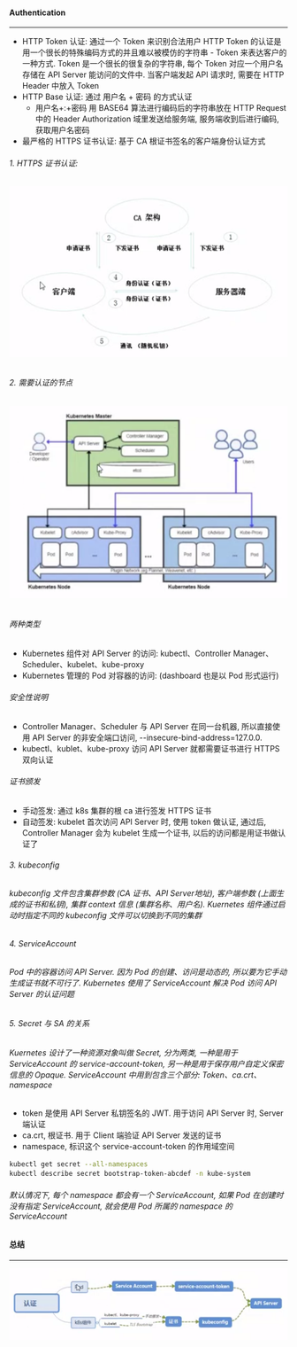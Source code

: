 #### Authentication
---
- HTTP Token 认证: 通过一个 Token 来识别合法用户
   HTTP Token 的认证是用一个很长的特殊编码方式的并且难以被模仿的字符串 - Token 来表达客户的一种方式. Token 是一个很长的很复杂的字符串, 每个 Token 对应一个用户名存储在 API Server 能访问的文件中. 当客户端发起 API 请求时, 需要在 HTTP Header 中放入 Token
- HTTP Base 认证: 通过 用户名 + 密码 的方式认证
  - 用户名+:+密码 用 BASE64 算法进行编码后的字符串放在 HTTP Request 中的 Header Authorization 域里发送给服务端, 服务端收到后进行编码, 获取用户名密码
- 最严格的 HTTPS 证书认证: 基于 CA 根证书签名的客户端身份认证方式

###### 1. HTTPS 证书认证:
###### ![k8s_https_authentication](images/k8s_https_authentication.png)

###### 2. 需要认证的节点
###### ![k8s_need_auth](images/k8s_need_auth.png)

###### 两种类型
- Kubernetes 组件对 API Server 的访问: kubectl、Controller Manager、Scheduler、kubelet、kube-proxy
- Kubernetes 管理的 Pod 对容器的访问: (dashboard 也是以 Pod 形式运行)

###### 安全性说明
- Controller Manager、Scheduler 与 API Server 在同一台机器, 所以直接使用 API Server 的非安全端口访问, --insecure-bind-address=127.0.0.
- kubectl、kublet、kube-proxy 访问 API Server 就都需要证书进行 HTTPS 双向认证

###### 证书颁发
- 手动签发: 通过 k8s 集群的根 ca 进行签发 HTTPS 证书
- 自动签发: kubelet 首次访问 API Server 时, 使用 token 做认证, 通过后, Controller Manager 会为 kubelet 生成一个证书, 以后的访问都是用证书做认证了

###### 3. kubeconfig
###### kubeconfig 文件包含集群参数 (CA 证书、API Server地址), 客户端参数 (上面生成的证书和私钥), 集群 context 信息 (集群名称、用户名). Kuernetes 组件通过启动时指定不同的 kubeconfig 文件可以切换到不同的集群

###### 4. ServiceAccount
###### Pod 中的容器访问 API Server. 因为 Pod 的创建、访问是动态的, 所以要为它手动生成证书就不可行了. Kubernetes 使用了 ServiceAccount 解决 Pod 访问 API Server 的认证问题

###### 5. Secret 与 SA 的关系
###### Kuernetes 设计了一种资源对象叫做 Secret, 分为两类, 一种是用于 ServiceAccount 的 service-account-token, 另一种是用于保存用户自定义保密信息的 Opaque. ServiceAccount 中用到包含三个部分: Token、ca.crt、namespace
- token 是使用 API Server 私钥签名的 JWT. 用于访问 API Server 时, Server 端认证
- ca.crt, 根证书. 用于 Client 端验证 API Server 发送的证书
- namespace, 标识这个 service-account-token 的作用域空间

<!-- json web token (JWT), 是为了在网络应用环境间传递声明而执行的一种基于 JSON 的开放标准 ([RFC 7519]). 该 token 被设计为紧凑且安全的, 特别适合用于分布式站点的单点登录 (sso) 场景. JWT 的声明一般被用来在身份提供者和服务提供者间传递被认证的用户身份信息, 以便于从资源服务器获取资源, 也可以增加一些额外的其他业务逻辑所必须的声明信息. 该 token 也可以直接被用于认证, 也可被加密 -->

```bash
kubectl get secret --all-namespaces
kubectl describe secret bootstrap-token-abcdef -n kube-system
```

###### 默认情况下, 每个 namespace 都会有一个 ServiceAccount, 如果 Pod 在创建时没有指定 ServiceAccount, 就会使用 Pod 所属的 namespace 的 ServiceAccount

<!-- 默认挂载目录 /run/secrets/kubernetes.io/serviceaccount/ -->

#### 总结
---

![k8s_auth_summary](images/k8s_auth_summary.png)
